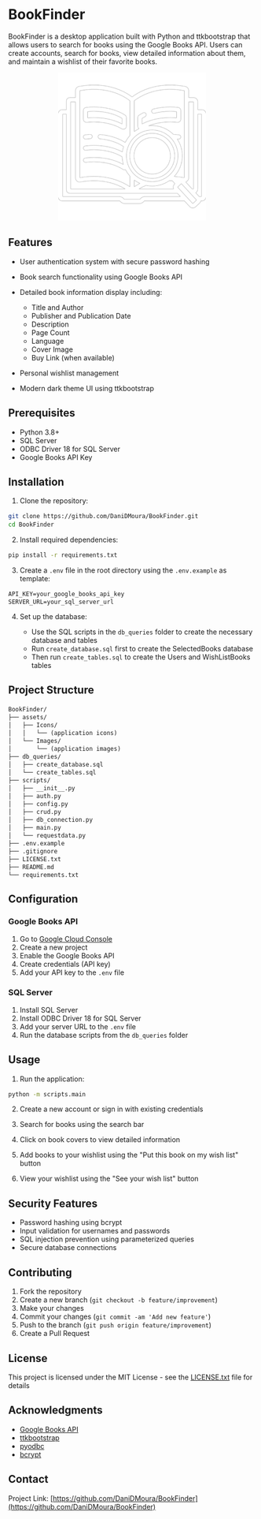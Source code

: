 # BookFinder


BookFinder is a desktop application built with Python and ttkbootstrap that allows users to search for books using the Google Books API. Users can create accounts, search for books, view detailed information about them, and maintain a wishlist of their favorite books.

<div style="text-align: center;">
  <img src="assets/Images/research.PNG" width="300" />
</div>


## Features


- User authentication system with secure password hashing
- Book search functionality using Google Books API
- Detailed book information display including:

  - Title and Author
  - Publisher and Publication Date
  - Description
  - Page Count
  - Language
  - Cover Image
  - Buy Link (when available)
- Personal wishlist management
- Modern dark theme UI using ttkbootstrap

## Prerequisites

- Python 3.8+
- SQL Server
- ODBC Driver 18 for SQL Server
- Google Books API Key

## Installation


1. Clone the repository:

```bash
git clone https://github.com/DaniDMoura/BookFinder.git
cd BookFinder
```

2. Install required dependencies:
```bash
pip install -r requirements.txt
```

3. Create a `.env` file in the root directory using the `.env.example` as template:
```env
API_KEY=your_google_books_api_key
SERVER_URL=your_sql_server_url
```

4. Set up the database:

   - Use the SQL scripts in the `db_queries` folder to create the necessary database and tables
   - Run `create_database.sql` first to create the SelectedBooks database
   - Then run `create_tables.sql` to create the Users and WishListBooks tables

## Project Structure

```
BookFinder/
├── assets/
│   ├── Icons/
│   │   └── (application icons)
│   └── Images/
│       └── (application images)
├── db_queries/
│   ├── create_database.sql
│   └── create_tables.sql
├── scripts/
│   ├── __init__.py
│   ├── auth.py
│   ├── config.py
│   ├── crud.py
│   ├── db_connection.py
│   ├── main.py
│   └── requestdata.py
├── .env.example
├── .gitignore
├── LICENSE.txt
├── README.md
└── requirements.txt
```

## Configuration

### Google Books API

1. Go to [Google Cloud Console](https://console.cloud.google.com/)
2. Create a new project
3. Enable the Google Books API
4. Create credentials (API key)
5. Add your API key to the `.env` file

### SQL Server
1. Install SQL Server
2. Install ODBC Driver 18 for SQL Server
3. Add your server URL to the `.env` file
4. Run the database scripts from the `db_queries` folder

## Usage

1. Run the application:
```bash
python -m scripts.main
```

2. Create a new account or sign in with existing credentials

3. Search for books using the search bar

4. Click on book covers to view detailed information

5. Add books to your wishlist using the "Put this book on my wish list" button

6. View your wishlist using the "See your wish list" button

## Security Features

- Password hashing using bcrypt
- Input validation for usernames and passwords
- SQL injection prevention using parameterized queries
- Secure database connections

## Contributing

1. Fork the repository
2. Create a new branch (`git checkout -b feature/improvement`)
3. Make your changes
4. Commit your changes (`git commit -am 'Add new feature'`)
5. Push to the branch (`git push origin feature/improvement`)
6. Create a Pull Request

## License

This project is licensed under the MIT License - see the [LICENSE.txt](LICENSE.txt) file for details

## Acknowledgments

- [Google Books API](https://developers.google.com/books)
- [ttkbootstrap](https://ttkbootstrap.readthedocs.io/)
- [pyodbc](https://github.com/mkleehammer/pyodbc)
- [bcrypt](https://github.com/pyca/bcrypt/)

## Contact

Project Link: [https://github.com/DaniDMoura/BookFinder](https://github.com/DaniDMoura/BookFinder)